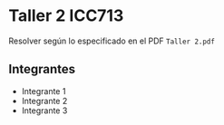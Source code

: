 # Taller 2 ICC713

Resolver según lo especificado en el PDF `Taller 2.pdf`

## Integrantes
- Integrante 1
- Integrante 2
- Integrante 3